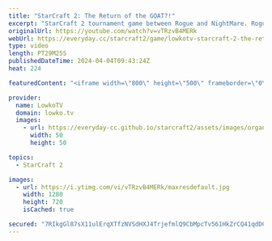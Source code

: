 ```yaml
---
title: "StarCraft 2: The Return of the GOAT?!"
excerpt: "StarCraft 2 tournament game between Rogue and NightMare. Rogue just finished his military service in South Korea and has decided to immediately play the weekly Open Cup for the Asia server. Support my work: https://patreon.com/lowkotv  Lowko merch: https://lowko.shop Tech setup: https://lowko.tv/setup"
originalUrl: https://youtube.com/watch?v=vTRzvB4MERk
webUrl: https://everyday.cc/starcraft2/game/lowkotv-starcraft-2-the-return-of-the-goat/
type: video
length: PT29M25S
publishedDateTime: 2024-04-04T09:43:24Z
heat: 224

featuredContent: "<iframe width=\"800\" height=\"500\" frameborder=\"0\" src=\"https://www.youtube.com/embed/vTRzvB4MERk\" allow=\"accelerometer; autoplay; encrypted-media; gyroscope; picture-in-picture\" allowfullscreen></iframe>"

provider:
  name: LowkoTV
  domain: lowko.tv
  images:
    - url: https://everyday-cc.github.io/starcraft2/assets/images/organizations/lowko.tv-50x50.jpg
      width: 50
      height: 50

topics:
  - StarCraft 2

images:
  - url: https://i.ytimg.com/vi/vTRzvB4MERk/maxresdefault.jpg
    width: 1280
    height: 720
    isCached: true

secured: "7RIkgGl87sX11ulErqXTfzNVSdHXJ4TrjefmlQ9CbMpcTv561HkZrCQ41qdDCte+ErVyM1s4f457sXVWCt92SJvegyFKKlNiw1N/QUqkVaSE+D76TEZjMRS9/EtVbHt/DyuEUynF/81eyO+I/KrNeCnCJAkwpsIrc6N3fXro+dbVI1Zm4bpLGC6BUNqjl8mC1szmj8s80W6RuSAFAt8sQ8/NQg4afvrnknMLx4v+FKDt3gs5p1htwQSfv3wFUvhqX0LWO0VuJDAaSah+g2/a/Q5Dwam+3jZTtBR7Ba8DUoCQyS2bYYfkE5twpd6C6FHO1n9VAD/0AFFRxnrv4ys9dmXnvFUJU21sUjHese1gGXlKeDdBVutEzGpEB5/zFvje2fq9WxvEfGuhNAUi/6/QE+F3WbJytOE7bjkBmKng808=;pe5ImTxZR3Ng7FzM0OTwNQ=="
---
```


